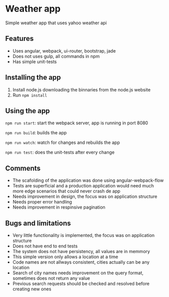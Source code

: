 # Weather app

Simple weather app that uses yahoo weather api

## Features

- Uses angular, webpack, ui-router, bootstrap, jade
- Does not uses gulp, all commands in npm
- Has simple unit-tests

## Installing the app

1. Install node.js downloading the binnaries from the node.js website
2. Run `npm install`

## Using the app

`npm run start`: start the webpack server, app is running in port 8080

`npm run build`: builds the app

`npm run watch`: watch for changes and rebuilds the app

`npm run test`: does the unit-tests after every change

## Comments

* The scafolding of the application was done using angular-webpack-flow
* Tests are superficial and a production application would need much more edge scenarios that could never crash de app
* Needs improvement in design, the focus was on application structure
* Needs proper error handling
* Needs improvement in respinsive pagination

## Bugs and limitations

* Very little functionality is implemented, the focus was on application structure
* Does not have end to end tests
* The system does not have persistency, all values are in memmory
* This simple version only allows a location at a time
* Code names are not allways consistent, cities actually can be any location
* Search of city names needs improvement on the query format, sometimes does not return any value
* Previous search requests should be checked and resolved before creating new ones